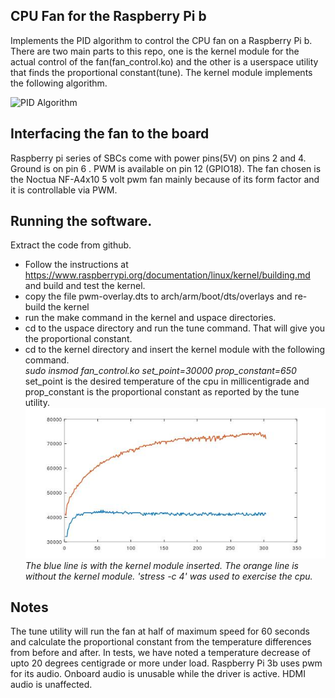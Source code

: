 CPU Fan for the Raspberry Pi b
-------------------------------
Implements the PID algorithm to control the CPU fan on a Raspberry Pi b. There are two main parts to this repo, one is the kernel module for the actual control of the fan(fan_control.ko) and the other is a userspace utility that finds the proportional constant(tune).
The kernel module implements the following algorithm.

![PID Algorithm](https://wikimedia.org/api/rest_v1/media/math/render/svg/2ee061415fdfd20a6676bb328326795fec984cf1)

Interfacing the fan to the board
--------------------------------
Raspberry pi series of SBCs come with power pins(5V) on pins 2 and 4. Ground is on pin 6 . PWM is available on pin 12 (GPIO18). 
The fan chosen is the Noctua NF-A4x10 5 volt pwm fan mainly because of its form factor and it is controllable via PWM.

Running the software.
---------------------
Extract the code from github.
- Follow the instructions at https://www.raspberrypi.org/documentation/linux/kernel/building.md and build and test the kernel.
- copy the file pwm-overlay.dts to arch/arm/boot/dts/overlays and re-build the kernel
- run the make command in the kernel and uspace directories.  
- cd to the uspace directory and run the tune command. That will give you the proportional constant.
- cd to the kernel directory and insert the kernel module with the following command.  
*sudo insmod fan_control.ko set_point=30000 prop_constant=650*  
set_point is the desired temperature of the cpu in millicentigrade and prop_constant is the proportional constant as reported by the tune utility.  
![picture](img/graph.jpg)  
*The blue line is with the kernel module inserted. The orange line is without the kernel module. 'stress -c 4' was used to exercise the cpu.*

Notes
-----
The tune utility will run the fan at half of maximum speed for 60 seconds and calculate the proportional constant from the temperature differences from before and after. In tests, we have noted a temperature decrease of upto 20 degrees centigrade or more under load. Raspberry Pi 3b uses pwm for its audio. Onboard audio is unusable while the driver is active. HDMI audio is unaffected.
